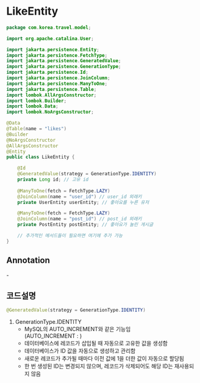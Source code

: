 # LikeEntity

```JAVA
package com.korea.travel.model;

import org.apache.catalina.User;

import jakarta.persistence.Entity;
import jakarta.persistence.FetchType;
import jakarta.persistence.GeneratedValue;
import jakarta.persistence.GenerationType;
import jakarta.persistence.Id;
import jakarta.persistence.JoinColumn;
import jakarta.persistence.ManyToOne;
import jakarta.persistence.Table;
import lombok.AllArgsConstructor;
import lombok.Builder;
import lombok.Data;
import lombok.NoArgsConstructor;

@Data
@Table(name = "likes")
@Builder
@NoArgsConstructor
@AllArgsConstructor
@Entity
public class LikeEntity {

    @Id
    @GeneratedValue(strategy = GenerationType.IDENTITY)
    private Long id; // 고유 id
    
    @ManyToOne(fetch = FetchType.LAZY)
    @JoinColumn(name = "user_id") // user_id 외래키
    private UserEntity userEntity; // 좋아요를 누른 유저

    @ManyToOne(fetch = FetchType.LAZY)
    @JoinColumn(name = "post_id") // post_id 외래키
    private PostEntity postEntity; // 좋아요가 눌린 게시글

    // 추가적인 메서드들이 필요하면 여기에 추가 가능
}
```

## Annotation

\-


## 코드설명

```JAVA
@GeneratedValue(strategy = GenerationType.IDENTITY)
```
1. GenerationType.IDENTITY
    - MySQL의 AUTO_INCREMENT와 같은 기능임
    <br>(AUTO_INCREMENT : )
    - 데이터베이스에 레코드가 삽입될 때 자동으로 고유한 값을 생성함
    - 데이터베이스가 ID 값을 자동으로 생성하고 관리함
    - 새로운 레코드가 추가될 때마다 이전 값에 1을 더한 값이 자동으로 할당됨
    - 한 번 생성된 ID는 변경되지 않으며, 레코드가 삭제되어도 해당 ID는 재사용되지 않음